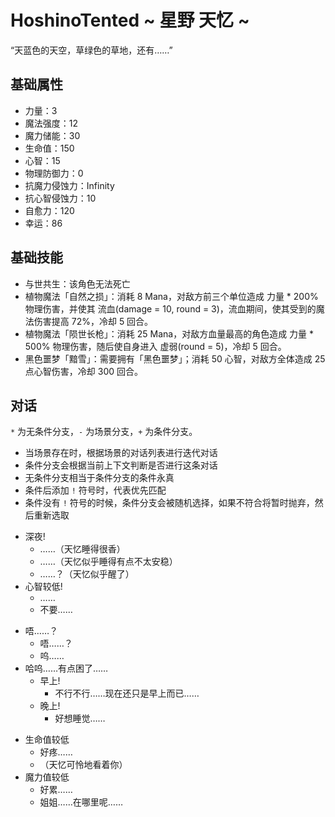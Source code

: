 # HoshinoTented ~ 星野 天忆 ~

“天蓝色的天空，草绿色的草地，还有……”

## 基础属性

* 力量：3
* 魔法强度：12
* 魔力储能：30
* 生命值：150
* 心智：15
* 物理防御力：0
* 抗魔力侵蚀力：Infinity
* 抗心智侵蚀力：10
* 自愈力：120
* 幸运：86

## 基础技能

* 与世共生：该角色无法死亡
* 植物魔法「自然之损」：消耗 8 Mana，对敌方前三个单位造成 力量 * 200% 物理伤害，并使其 流血(damage = 10, round = 3)，流血期间，使其受到的魔法伤害提高 72%，冷却 5 回合。
* 植物魔法「陨世长枪」：消耗 25 Mana，对敌方血量最高的角色造成 力量 * 500% 物理伤害，随后使自身进入 虚弱(round = 5)，冷却 5 回合。
* 黑色噩梦「黯雪」：需要拥有「黑色噩梦」；消耗 50 心智，对敌方全体造成 25 点心智伤害，冷却 300 回合。

## 对话

`*` 为无条件分支，`-` 为场景分支，`+` 为条件分支。

* 当场景存在时，根据场景的对话列表进行迭代对话
* 条件分支会根据当前上下文判断是否进行这条对话
* 无条件分支相当于条件分支的条件永真
* 条件后添加 `!` 符号时，代表优先匹配
* 条件没有 `!` 符号的时候，条件分支会被随机选择，如果不符合将暂时抛弃，然后重新选取

+ 深夜!
  - ……（天忆睡得很香）
  - ……（天忆似乎睡得有点不太安稳）
  - ……？（天忆似乎醒了）
+ 心智较低!
  - ……
  - 不要……
* 唔……？
  - 唔……？
  - 呜……
* 哈呜……有点困了……
  + 早上!
    - 不行不行……现在还只是早上而已……
  + 晚上!
    - 好想睡觉……
+ 生命值较低
  - 好疼……
  - （天忆可怜地看着你）
+ 魔力值较低
  - 好累……
  - 姐姐……在哪里呢……